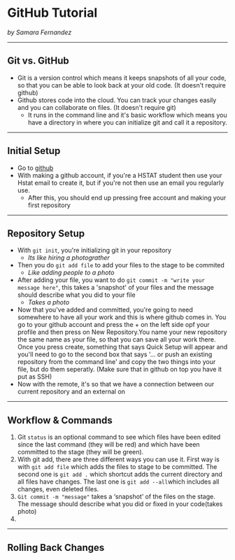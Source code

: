 # GitHub Tutorial

_by Samara Fernandez_

---
## Git vs. GitHub
* Git is a version control which means it keeps snapshots of all your code, so that you can be able to look back at your old code. (It doesn't require github)
* Github stores code into the cloud. You can track your changes easily and you can collaborate on files. (It doesn't require git)
  *  It runs in the command line and it's basic workflow which means you have a directory in where you can initialize git and call it a repository.


---
## Initial Setup
* Go to [github](https://github.com/)
* With making a github account, if you're a HSTAT student then use your Hstat email to create it, but if you're not then use an email you regularly use. 
  * After this, you should end up pressing free account and making your first repository
 
  
---
## Repository Setup
* With `git init`, you're initializing git in your repository
  * _Its like hiring a photograther_
* Then you do `git add file`  to add your files to the stage to be  commited
  * _Like adding people to a photo_
* After adding your file, you want to do `git commit -m "write your message here"`, this takes a 'snapshot' of your files and the message should describe what you did to your file
  * _Takes a photo_ 
* Now that you've added and committed, you're going to need somewhere to have all your work and this is where github comes in. You go to your github account and press the + on the left side opf your profile and then press on New Repository.You name your new repository the same name as your file, so that you can save all your work there. Once you press create, something that says Quick Setup will appear and you'll need to go to the second box that says '... or push an existing repository from the command line' and copy the two things into your file, but do them seperatly. (Make sure that in github on top you have it put as SSH)
* Now with the remote, it's so that we have a connection between our current repository and an external on


---
## Workflow & Commands
1. Git `status` is an optional command to see which files have been edited since the last command (they will be red) and which have been committed to the stage (they will be green).
2. With git add, there are three different ways you can use it. First way is with `git add file` which adds the files to stage to be committed. The second one is `git add .` which shortcut adds the current directory and all files have changes. The last one is `git add --all`which includes all changes, even deleted files.
3. `Git commit -m "message"` takes a ‘snapshot’ of the files on the stage. The message should describe what you did or fixed in your code(takes photo)
4.


---
## Rolling Back Changes